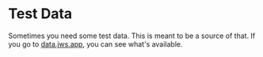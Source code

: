 # Test Data

Sometimes you need some test data.  This is meant to be a source of that.  If you go to [data.jws.app](https://data.jws.app), you can see what's available.